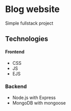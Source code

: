 # Blog website
Simple fullstack project
## Technologies
#### Frontend
* CSS
* JS
* EJS

### Backend
* Node.js with Express
* MongoDB with mongoose
